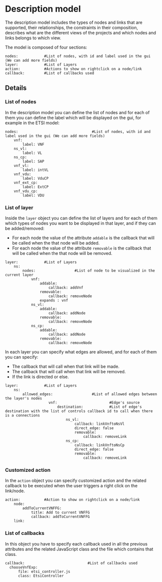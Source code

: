 # Description model
The description model includes the types of nodes and links that are supported, their relationships, the constraints in their composition, describes what are the different views of the projects and which nodes and links belongs to which view.

The model is composed of four sections: 

```
nodes:            #List of nodes, with id and label used in the gui (We can add more fields)
layer:            #List of Layers
action:           #Actions to show on rightclick on a node/link
callback:         #List of callbacks used
```


## Details
### List of nodes
In the description model you can define the list of nodes and for each of them you can define the label which will be displayed on the gui, for example in the ETSI model:
```
nodes:                                  #List of nodes, with id and label used in the gui (We can add more fields)
    vnf:
        label: VNF
    ns_vl:
        label: VL
    ns_cp:
        label: SAP
    vnf_vl:
        label: intVL
    vnf_vdu:
        label: VduCP
    vnf_ext_cp:
        label: ExtCP
    vnf_vdu_cp:
        label: VDU
```
### List of layer
Inside the ```layer``` object you can define the list of layers and for each of them which types of nodes you want to be displayed in that layer, and if they can be added/removed:

*   For each node the value of the attribute ```addable``` is the callback that will be called when the that node will be added.
*   For each node the value of the attribute ```removable``` is the callback that will be called when the that node will be removed.

```
layer:            #List of Layers
    ns:
        nodes:                  #List of node to be visualized in the current layer
            vnf:
                addable:
                    callback: addVnf
                removable:
                    callback: removeNode
                expands : vnf
            ns_vl:
                addable:
                    callback: addNode
                removable:
                    callback: removeNode
            ns_cp:
                addable:
                    callback: addNode
                removable:
                    callback: removeNode
```
In each layer you can specify what edges are allowed, and for each of them you can specify:

* The callback that will call when that link will be made.
* The callback that will call when that link will be removed.
* If the link is directed or else.

```
layer:            #List of Layers
    ns:
        allowed_edges:                  #List of allowed edges between the layer's nodes
                    vnf:                        #Edge's source
                        destination:            #List of edge's destination with the list of controls callback id to call when there is a connections
                            ns_vl:
                                callback: linkVnftoNsVl
                                direct_edge: false
                                removable:
                                    callback: removeLink
                            ns_cp:
                                callback: linkVnftoNsCp
                                direct_edge: false
                                removable:
                                    callback: removeLink
```
### Customized action
In the ```action``` object you can specify customized action and the related callback to be executed when the user triggers a right click on the link/node.
```
action:           #Action to show on rightclick on a node/link
    node:
        addToCurrentVNFFG:
            title: Add to current VNFFG
            callback: addToCurrentVNFFG
    link:
```
### List of callbacks
In this object you have to specify each callback used in all the previous attributes and the related JavaScript class and the file which contains that class.

```
callback:                             #List of callbacks used
  chooseVnfExp:
      file: etsi_controller.js
      class: EtsiController
```